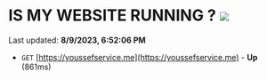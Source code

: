 # IS MY WEBSITE RUNNING ? [![](https://img.shields.io/static/v1?label=Sponsor&message=%E2%9D%A4&logo=GitHub&color=%23fe8e86)](https://github.com/sponsors/<username>)

Last updated: **8/9/2023, 6:52:06 PM**

- `GET` [https://youssefservice.me](https://youssefservice.me) - **Up** (861ms)
